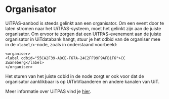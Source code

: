 ---
---

# Organisator

UiTPAS-aanbod is steeds gelinkt aan een organisator. Om een event door te laten stromen naar het UiTPAS-systeem, moet het gelinkt zijn aan de juiste organisator. Om ervoor te zorgen dat een UiTPAS-evenement aan de juiste organisator in UiTdatabank hangt, stuur je het cdbid van de organiser mee in de ```<label/>```-node, zoals in onderstaand voorbeeld:

```
<organiser>
<label cdbid="55CA2F39-A8CE-F67A-24C2FF99F9AFB1F6">CC Zwaneberg</label>
</organiser>
```
Het sturen van het juiste cdbid in de node zorgt er ook voor dat de organisator aanklikbaar is op UiTinVlaanderen en andere kanalen van UiT. 

Meer informatie over UiTPAS vind je [hier](http://documentatie.uitdatabank.be/content/cdbxml/latest/tipsentricks/UiTPAS/).
